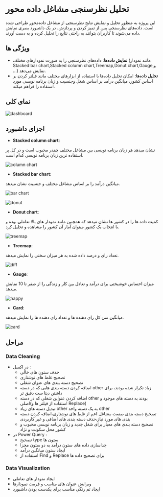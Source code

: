 # تحلیل نظرسنجی مشاغل داده محور
این پروژه به منظور تحلیل و نمایش نتایج نظرسنجی از مشاغل داده‌محور طراحی شده است. داده‌های نظرسنجی پس از تمیز کردن و پردازش، در یک داشبورد بصری نمایش داده می‌شوند تا کاربران بتوانند به راحتی نتایج را تحلیل کرده و به دست آورند.

## ویژگی ها

- **نمایش داده‌ها**: داده‌های نظرسنجی را به صورت نمودارهای مختلف (مانند نمودار Stacked bar chart,Stacked column chart,Treemap,Donut chart,Gauge,و ...) نمایش می‌دهد.
- **تحلیل داده‌ها**: امکان تحلیل داده‌ها با استفاده از ابزارهای مختلف مانند فیلتر کردن بر اساس کشور، میانگین درآمد بر اساس شغل وجنسیت و زبان برنامه نویسی مورد استفاده را فراهم میکند.
 
## نمای کلی
  ![dashboard](https://i.postimg.cc/Bb1XRsMq/Screenshot-2024-11-01-083331.png)
  
## اجزای داشبورد

- **Stacked column chart**:
 
نشان میدهد هر زبان برنامه نویسی بین مشاغل مختلف چقدر محبوب است و در کل پر استفاده ترین زبان برنامه نویسی کدام است.

  ![column chart](https://i.postimg.cc/ZYcbKWv1/Screenshot-2024-11-01-083537.png)

- **Stacked bar chart**:

میانگین درآمد را بر اساس مشاغل مختلف و جنسیت نشان میدهد.

  ![bar chart](https://i.postimg.cc/JnvjXKT0/Screenshot-2024-11-01-071624.png)

  ![donut](https://i.postimg.cc/dtBLP48C/Screenshot-2024-11-01-071522.png)

  

- **Donut chart**:

کمیت داده ها را در کشور ها نشان میدهد که همچنین مانند نمودار های بالا تعاملی بوده و با انتخاب یک کشور میتوان آمار آن کشور را مشاهده و تحلیل کرد.

 ![treemap](https://i.postimg.cc/Cx14tvRP/Screenshot-2024-11-01-072753.png)

 

- **Treemap**:

تعداد رای و درصد داده شده به هر میزان سختی را نمایش میدهد.

 ![diff](https://i.postimg.cc/fbTmk5n4/Screenshot-2024-11-01-072837.png)

 


 - **Gauge**:

میزان احساس خوشبختی برای درآمد و تعادل بین کار و زندگی را از صفر تا 10 نمایش میدهد.

 ![happy](https://i.postimg.cc/Cx86mhzM/Screenshot-2024-11-01-072853.png)

 


  - **Card**:

میانگین سن کل رای دهنده ها و تعداد رای دهنده ها را نمایش میدهد.

 ![card](https://i.postimg.cc/htGVtpRk/Screenshot-2024-11-01-072900.png)



 ## مراحل
  ### Data Cleaning

  - در اکسل :
     - حذف ستون های خالی
     - تصحیح غلط های نوشتاری
     - تصحیح دسته بندی های عنوان شغلی
     - اضافه کردن دسته بندی هایی که در دسته other زیاد تکرار شده بودند، برای داشتن دیتا ست دقیق تر
     - اضافه کردن عنواین شغلی که در دسته other بودند به دسته های موجود و اصلی(استفاده از فیلتر ها و Replace)
     - تبدیل دسته های زیاد other به یک دسته واحد other
     - تصحیح دسته بندی صنعت مشاغل اعم از غلط های نوشتاری،اضافه کردن دسته بندی های مورد نیاز،حذف دسته بندی های اضافی و غیر کاربردی
     - تصحیح دسته بندی های معیار برای شغل جدید و زبان برنامه نویسی محبوب و کشور محل سکونت و نژاد
  - در Power Query :
     - تصحیح type ستون ها
     - جداسازی داده های ستون درآمد به دو ستون مجزا
     - ایجاد ستون میانگین درآمد
     - استفاده از Find و Replace برای تصحیح داده ها

### Data Visualization

   - ایجاد نمودار های تعاملی 
   - ویرایش عنوان های مناسب و فرمت نمودارها
   - ایجاد تم رنگی مناسب برای یکدست بودن داشبورد
     
